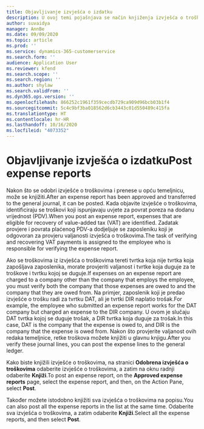 ```yaml
---
title: Objavljivanje izvješća o izdatku
description: U ovoj temi pojašnjava se način knjiženja izvješća o troškovima.
author: suvaidya
manager: AnnBe
ms.date: 09/09/2020
ms.topic: article
ms.prod: ''
ms.service: dynamics-365-customerservice
ms.search.form: ''
audience: Application User
ms.reviewer: kfend
ms.search.scope: ''
ms.search.region: ''
ms.author: shylaw
ms.search.validFrom: ''
ms.dyn365.ops.version: ''
ms.openlocfilehash: 866252c1961f359cecdb729ca909d96bcb03b1f4
ms.sourcegitcommit: 5c4c9bf3ba018562d6cb3443c01d550489c415fa
ms.translationtype: HT
ms.contentlocale: hr-HR
ms.lasthandoff: 10/16/2020
ms.locfileid: "4073352"
---
```

# <a name="post-expense-reports"></a><span data-ttu-id="d222a-103">Objavljivanje izvješća o izdatku</span><span class="sxs-lookup"><span data-stu-id="d222a-103">Post expense reports</span></span>

<span data-ttu-id="d222a-104">Nakon što se odobri izvješće o troškovima i prenese u opću temeljnicu, može se knjižiti.</span><span class="sxs-lookup"><span data-stu-id="d222a-104">After an expense report has been approved and transferred to the general journal, it can be posted.</span></span> <span data-ttu-id="d222a-105">Kada objavite izvješće o troškovima, identificiraju se troškovi koji ispunjavaju uvjete za povrat poreza na dodanu vrijednost (PDV).</span><span class="sxs-lookup"><span data-stu-id="d222a-105">When you post an expense report, expenses that are eligible for recovery of value-added tax (VAT) are identified.</span></span> <span data-ttu-id="d222a-106">Zadatak provjere i povrata plaćenog PDV-a dodjeljuje se zaposleniku koji je odgovoran za provjeru valjanosti izvješća o troškovima.</span><span class="sxs-lookup"><span data-stu-id="d222a-106">The task of verifying and recovering VAT payments is assigned to the employee who is responsible for verifying the expense report.</span></span>

<span data-ttu-id="d222a-107">Ako se troškovima iz izvješća o troškovima tereti tvrtka koja nije tvrtka koja zapošljava zaposlenika, morate provjeriti valjanost i tvrtke koja duguje za te troškove i tvrtku kojoj se duguje.</span><span class="sxs-lookup"><span data-stu-id="d222a-107">If expenses on an expense report are charged to a company other than the company that employs the employee, you must verify both the company that those expenses are owed to and the company that they are owed from.</span></span> <span data-ttu-id="d222a-108">Na primjer, zaposlenik koji je predao izvješće o trošku radi za tvrtku DAT, ali je tvrtki DIR naplatio trošak.</span><span class="sxs-lookup"><span data-stu-id="d222a-108">For example, the employee who submitted an expense report works for the DAT company but charged an expense to the DIR company.</span></span> <span data-ttu-id="d222a-109">U ovom je slučaju DAT tvrtka kojoj se duguje trošak, a DIR tvrtka koja duguje za trošak.</span><span class="sxs-lookup"><span data-stu-id="d222a-109">In this case, DAT is the company that the expense is owed to, and DIR is the company that the expense is owed from.</span></span> <span data-ttu-id="d222a-110">Nakon što provjerite valjanost ovih redaka temeljnice, retke troškova možete knjižiti u glavnu knjigu.</span><span class="sxs-lookup"><span data-stu-id="d222a-110">After you verify these journal lines, you can post the expense lines to the general ledger.</span></span>

<span data-ttu-id="d222a-111">Kako biste knjižili izvješće o troškovima, na stranici **Odobrena izvješća o troškovima** odaberite izvješće o troškovima, a zatim na oknu radnji odaberite **Knjiži**.</span><span class="sxs-lookup"><span data-stu-id="d222a-111">To post an expense report, on the **Approved expense reports** page, select the expense report, and then, on the Action Pane, select **Post**.</span></span>

<span data-ttu-id="d222a-112">Također možete istodobno knjižiti sva izvješća o troškovima na popisu.</span><span class="sxs-lookup"><span data-stu-id="d222a-112">You can also post all the expense reports in the list at the same time.</span></span> <span data-ttu-id="d222a-113">Odaberite sva izvješća o troškovima, a zatim odaberite **Knjiži**.</span><span class="sxs-lookup"><span data-stu-id="d222a-113">Select all the expense reports, and then select **Post**.</span></span>
